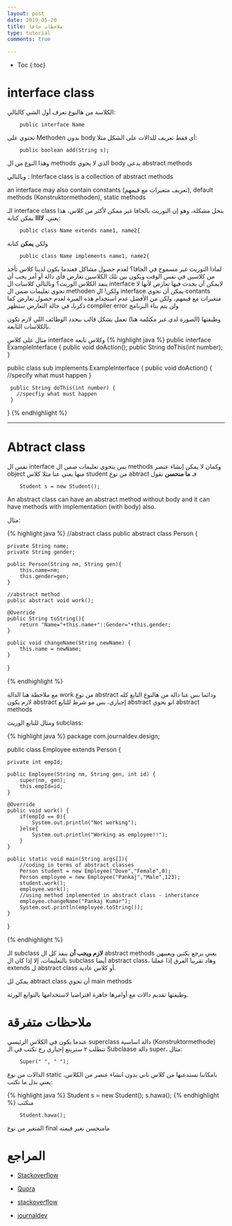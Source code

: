 ```yaml
---
layout: post
date: 2019-05-20
title: ملاحظات جافا
type: tutorial
comments: true

---
```


* Toc
{:toc}


# interface class
الكلاسة من هالنوع تعرف أول الشي كالتالي:

		public interface Name

تحتوي على Methoden بدون body أي فقط تعريف للدالات على الشكل مثلا:

		public boolean add(String s);

وهذا النوع من ال methods الذي لا يحوي body يدعى abstract methods

وبالتالي :  Interface class is a collection of abstract methods

an interface may also contain constants (تعريف متغيرات مع قيمهم), default methods (Konstruktormethoden), static methods

الـ interface class بتحل مشكلة، وهو إن التوريث بالجافا غير ممكن ﻷكثر من كلاس، هذا يعني، **لاااا** يمكن كتابة:

		public class Name extends name1, name2{

ولكن **يمكن** كتابة

		public class Name implements name1, name2{

لماذا التوريث غير مسموح في الجافا؟ لعدم حصول مشاكل فعندما يكون لدينا كلاس تأخذ من كلاسين في نفس الوقت ويكون بين تلك الكلاسين تعارض فأي دالة أو أمر يجب أن ينفذ الكلاس الوريث؟ وبالتالي كلاسات ال interface لايمكن أن يحدث فيها تعارض ﻷنها لا تحوي تعليمات ضمن ال methoden
ولكن! ال interface يمكن أن تحوي contants متغيرات مع قيمهم، ولكن من الأفضل عدم استخدام هذه الميزة لعدم حصول تعارض كما ذكرنا، في حالة التعارض ستظهر  compiler error
ولن يتم بناء البرنامج

وظيفتها (الصورة لدي غير مكتلمة هنا) تعمل بشكل قالب بيحدد الوظائف اللي لازم تكون بالكلاسات التابعة.

مثال على كلاس interface وكلاس تابعة
{% highlight java %}
 public interface ExampleInterface {
    public void doAction();
    public String doThis(int number);
 }

 public class sub implements ExampleInterface {
     public void doAction() {
       //specify what must happen
     }

     public String doThis(int number) {
       //specfiy what must happen
     }
 }
{% endhighlight %} 

 
*******

# Abtract class

نفس ال interface بس بتحوي تعليمات ضمن ال methods وكمان لا يمكن إنشاء عنصر object منها يعني عنا مثلا كلاس student من نوع abtract فـ **ما منحسن** نقول

		Student s = new Student();

 An abstract class can have an abstract method without body and it can have methods with implementation (with body) also.

مثال:

{% highlight java %}
//abstract class
public abstract class Person {
	
	private String name;
	private String gender;
	
	public Person(String nm, String gen){
		this.name=nm;
		this.gender=gen;
	}
	
	//abstract method
	public abstract void work();
	
	@Override
	public String toString(){
		return "Name="+this.name+"::Gender="+this.gender;
	}

	public void changeName(String newName) {
		this.name = newName;
	}	
}

{% endhighlight %} 

مع ملاحظة هنا الدالة work من نوع abstract ودائما بس عنا دالة من هالنوع التابع كله لازم يكون abstract إجباري، بس مو شرط للتابع abstract انو يحوي abstract methods

 

ومثال للتابع الوريث subclass:

{% highlight java %}
package com.journaldev.design;

public class Employee extends Person {
	
	private int empId;
	
	public Employee(String nm, String gen, int id) {
		super(nm, gen);
		this.empId=id;
	}

	@Override
	public void work() {
		if(empId == 0){
			System.out.println("Not working");
		}else{
			System.out.println("Working as employee!!");
		}
	}
	
	public static void main(String args[]){
		//coding in terms of abstract classes
		Person student = new Employee("Dove","Female",0);
		Person employee = new Employee("Pankaj","Male",123);
		student.work();
		employee.work();
		//using method implemented in abstract class - inheritance
		employee.changeName("Pankaj Kumar");
		System.out.println(employee.toString());
	}

}

{% endhighlight %} 


الـ subclass **لازم ويجب أن** ينفذ كل ال abstract methods يعني يرجع يكتبن ويعبيهن بالتعليمات، إلا إذا كان ال subclass أيضا abstract class، وهاد تقريبا الفرق إذا عملنا extends ل abstract class أو كلاس عادية.

يمكن لل abtract class أن تحوي main methods

وظيفتها تقديم دالات مع أوامرها جاهزة افتراضيا لاستخدامها بالتوابع الورثة.

# ملاحظات متفرقة

عندما يكون في الكلاس الرئيسي superclass دالة اساسية (Konstruktormethode) تتطلب ٢ سترينع إجباري رح نكتب في الـ Subclaase دالة super، مثال:

		Super(" ", " ");


الدالات من نوع static بامكاننا نستدعيها من كلاس تاني بدون انشاء عنصر من الكلاس، يعني بدل ما نكتب:

{% highlight java %}
Student s = new Student();
s.hawa();
{% endhighlight %} 
منكتب


		Student.hawa();

المتغير من نوع final مامنحسن نغير قيمته



# المراجع

* [Stackoverflow](https://stackoverflow.com/questions/10839131/implements-vs-extends-when-to-use-whats-the-difference)

* [Quora](https://www.quora.com/What-is-the-need-of-interface-in-Java)

* [stackoverflow](https://stackoverflow.com/questions/8064322/what-is-difference-to-extend-abstract-class-and-non-abstract-class)
* [journaldev](https://www.journaldev.com/1582/abstract-class-in-java)




